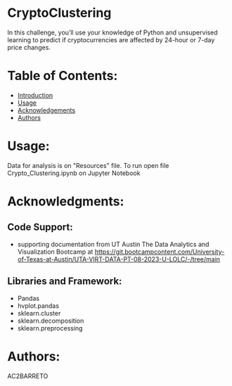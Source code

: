 # CryptoClustering
In this challenge, you’ll use your knowledge of Python and unsupervised learning to predict if cryptocurrencies are affected by 24-hour or 7-day price changes.
# Table of Contents:
- [Introduction](#introduction)
- [Usage](#usage)
- [Acknowledgements](#acknowledgemnets)
- [Authors](#authors)
# Usage:<a name="usage"></a>
Data for analysis is on "Resources" file.
To run open file Crypto_Clustering.ipynb on Jupyter Notebook
# Acknowledgments:<a name="acknowledgemnets"></a>
## Code Support:
- supporting documentation from UT Austin The Data Analytics and Visualization Bootcamp at https://git.bootcampcontent.com/University-of-Texas-at-Austin/UTA-VIRT-DATA-PT-08-2023-U-LOLC/-/tree/main
## Libraries and Framework:
- Pandas
- hvplot.pandas
- sklearn.cluster 
- sklearn.decomposition
- sklearn.preprocessing
# Authors:<a name="authors"></a>
AC2BARRETO

